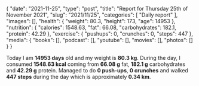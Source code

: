 {
    "date": "2021-11-25",
    "type": "post",
    "title": "Report for Thursday 25th of November 2021",
    "slug": "2021\/11\/25",
    "categories": [
        "Daily report"
    ],
    "images": [],
    "health": {
        "weight": 80.3,
        "height": 173,
        "age": 14953
    },
    "nutrition": {
        "calories": 1548.63,
        "fat": 66.08,
        "carbohydrates": 182.1,
        "protein": 42.29
    },
    "exercise": {
        "pushups": 0,
        "crunches": 0,
        "steps": 447
    },
    "media": {
        "books": [],
        "podcast": [],
        "youtube": [],
        "movies": [],
        "photos": []
    }
}

Today I am <strong>14953 days</strong> old and my weight is <strong>80.3 kg</strong>. During the day, I consumed <strong>1548.63 kcal</strong> coming from <strong>66.08 g</strong> fat, <strong>182.1 g</strong> carbohydrates and <strong>42.29 g</strong> protein. Managed to do <strong>0 push-ups</strong>, <strong>0 crunches</strong> and walked <strong>447 steps</strong> during the day which is approximately <strong>0.34 km</strong>.